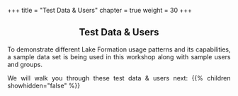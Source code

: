 +++
title = "Test Data & Users"
chapter = true
weight = 30
+++

<div style="text-align: justify">
<center><h2>Test Data & Users</h2></center>

To demonstrate different Lake Formation usage patterns and its capabilities, a sample data set is being used in this workshop along with sample users and groups.

We will walk you through these test data & users next:
{{% children showhidden="false" %}}
</div>
